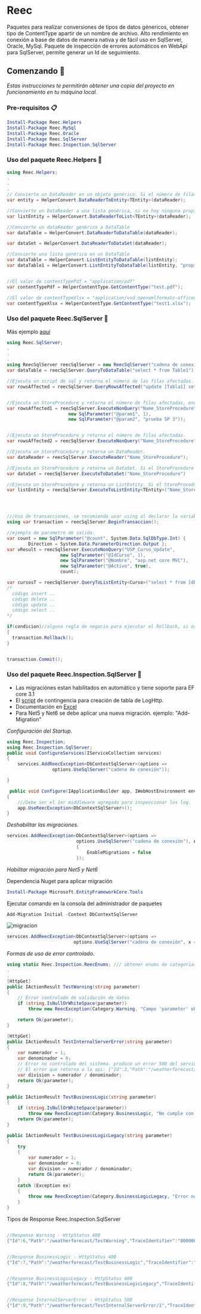 # Reec
Paquetes para realizar conversiones de tipos de datos génericos, obtener tipo de ContentType apartir de un nombre de archivo. 
Alto rendimiento en conexión a base de datos de manera nativa y de fácil uso en SqlServer, Oracle, MySql.
Paquete de inspección de errores automáticos en WebApi para SqlServer, permite generar un Id de seguimiento.


## Comenzando 🚀

_Estas instrucciones te permitirán obtener una copia del proyecto en funcionamiento en tu máquina local._


### Pre-requisitos 📋
```PowerShell
Install-Package Reec.Helpers
Install-Package Reec.MySql
Install-Package Reec.Oracle
Install-Package Reec.SqlServer
Install-Package Reec.Inspection.SqlServer
```

### Uso del paquete Reec.Helpers 🔧
```csharp
using Reec.Helpers;
.
.
.
// Convierte un DataReader en un objeto genérico. Si el número de filas es diferente a 1, retornará null.
var entity = HelperConvert.DataReaderToEntity<TEntity>(dataReader);

//Convierte un DataReader a una lista genérica, si no hay ninguna propiedad que haga match, retornará null.
var listEntity = HelperConvert.DataReaderToList<TEntity>(dataReader);

//Convierte un dataReader genérico a DataTable
var dataTable = HelperConvert.DataReaderToDataTable(dataReader);

var dataSet = HelperConvert.DataReaderToDataSet(dataReader);

//Convierte una lista genérica en un DataTable
var dataTable = HelperConvert.ListEntityToDataTable(listEntity);
var dataTable1 = HelperConvert.ListEntityToDataTable(listEntity, "propiedad1", "propiedad2", "propiedad3");


//El valor de contentTypePdf = "application/pdf"
var contentTypePdf = HelperContentType.GetContentType("test.pdf");

//El valor de contentTypeXlsx = "application/vnd.openxmlformats-officedocument.spreadsheetml.sheet"
var contentTypeXlsx = HelperContentType.GetContentType("test1.xlsx");
```


### Uso del paquete Reec.SqlServer 🔧

Más ejemplo [aquí](./src/Reec.ConsoleTest/Program.cs)

```csharp
using Reec.SqlServer;
.
.
.
using ReecSqlServer reecSqlServer = new ReecSqlServer("cadena de conexión");
var dataTable = reecSqlServer.QueryToDataTable("select * from Table1");

//Ejecuta un script de sql y retorna el número de las filas afectadas. Insert, Delete, Update
var rowsAffected = reecSqlServer.QueryRowsAffected("update [Tabla1] set columna1 = 'prueba' where Id = 1");


//Ejecuta un StoreProcedure y retorna el número de filas afectadas, envío de parametros nativos
var rowsAffected1 = reecSqlServer.ExecuteNonQuery("Name_StoreProcedure",
                       new SqlParameter("@param1", 1),
                       new SqlParameter("@param2", "prueba SP 3"));


//Ejecuta un StoreProcedure y retorna el número de filas afectadas.
var rowsAffected2 = reecSqlServer.ExecuteNonQuery("Name_StoreProcedure");

//Ejecuta un StoreProcedure y retorna un DataReader.
var dataReader = reecSqlServer.ExecuteReader("Name_StoreProcedure");

//Ejecuta un StoreProcedure y retorna un DataSet. Si el StoreProcedure no retorna filas, la función retorna null.
var dataSet = reecSqlServer.ExecuteToDataSet("Name_StoreProcedure")

//Ejecuta un StoreProcedure y retorna un ListEntity. Si el StoreProcedure no retorna filas, la función retornara null.
var listEntity = reecSqlServer.ExecuteToListEntity<TEntity>("Name_StoreProcedure");




///Uso de transacciones, se recomienda usar using al declarar la variable.
using var transaction = reecSqlServer.BeginTransaccion();

//ejemplo de parametro de salida.
var count = new SqlParameter("@count", System.Data.SqlDbType.Int) { 
        Direction = System.Data.ParameterDirection.Output };
var vResult = reecSqlServer.ExecuteNonQuery("USP_Curso_Update",
                    new SqlParameter("@IdCurso", 1),
                    new SqlParameter("@Nombre", "asp.net core MVC"),
                    new SqlParameter("@Activo", true),
                    count);

var cursosT = reecSqlServer.QueryToListEntity<Curso>("select * from [dbo].[Curso]");
/*
  código insert ..
  código delete ..
  código update ..
  código select ..
*/

if(condicion)//alguna regla de negocio para ejecutar el Rollback, si ocurre una excepción, el rollback se ejecuta en automático.
{
  transaction.Rollback();
}


transaction.Commit();

```


### Uso del paquete Reec.Inspection.SqlServer 🔧

- Las migraciónes estan habilitados en automático y tiene soporte para EF core 3.1
- El [script](https://github.com/edychumpitaz/Reec/blob/master/scripts/LogHttp.sql) de contingencia para creación de tabla de LogHttp.
- Documentación en [Excel](https://github.com/edychumpitaz/Reec/blob/master/documents/Documentacion%20de%20error.xlsx)
- Para Net5 y Net6 se debe aplicar una nueva migración. ejemplo: "Add-Migration"


_Configuración del Startup._
```csharp
using Reec.Inspection;
using Reec.Inspection.SqlServer;
public void ConfigureServices(IServiceCollection services)
{
    services.AddReecException<DbContextSqlServer>(options =>
                 options.UseSqlServer("cadena de conexión"));

}

 public void Configure(IApplicationBuilder app, IWebHostEnvironment env)
{
    ///Debe ser el 1er middleware agregado para inspeccionar los log.
    app.UseReecException<DbContextSqlServer>();
}
```

_Deshabilitar las migraciones._
```csharp
services.AddReecException<DbContextSqlServer>(options =>
                          options.UseSqlServer("cadena de conexión"), new ReecExceptionOptions
                          {
                              EnableMigrations = false
                          });
```


_Habilitar migración para Net5 y Net6_

Dependencia Nuget para aplicar migración
```PowerShell
Install-Package Microsoft.EntityFrameworkCore.Tools
```

Ejecutar comando en la consola del administrador de paquetes
```PowerShell
Add-Migration Initial -Context DbContextSqlServer
```
![migracion](./documents/ConsolNuget.png)

```csharp
services.AddReecException<DbContextSqlServer>(options =>
                         options.UseSqlServer("cadena de conexión", x => x.MigrationsAssembly(typeof(Startup).Namespace)));
```


_Formas de uso de error controlado._
```csharp
using static Reec.Inspection.ReecEnums; /// obtener enums de categorias de mensajes
.
.
[HttpGet]
public IActionResult TestWarning(string parameter)
{
    // Error controlado de validación de datos
    if (string.IsNullOrWhiteSpace(parameter))
        throw new ReecException(Category.Warning, "Campo 'parameter' obligatorio.");

    return Ok(parameter);
}

[HttpGet]
public IActionResult TestInternalServerError(string parameter)
{
    var numerador = 1;
    var denominador = 0;    
    // Error no controlado del sistema. produce un error 500 del servidor.
    // El error que retorna a la api: {"Id":3,"Path":"/weatherforecast/TestInternalServerError/1","TraceIdentifier":"8000001b-0002-ff00-b63f-84710c7967bb","Category":500,"CategoryDescription":"InternalServerError","Message":["Error no controlado del sistema."]}
    var division = numerador / denominador;
    return Ok(parameter);
}

public IActionResult TestBusinessLogic(string parameter)
{
    if (string.IsNullOrWhiteSpace(parameter))
        throw new ReecException(Category.BusinessLogic, "No cumple con la regla de negocio.");
    return Ok(parameter);
}

public IActionResult TestBusinessLogicLegacy(string parameter)
{
    try 
    {
        var numerador = 1;
        var denominador = 0;
        var division = numerador / denominador;
        return Ok(parameter);
    }
    catch (Exception ex)
    {
        throw new ReecException(Category.BusinessLogicLegacy, "Error no controlado del sistema legacy 'app1'.", ex.Message);
    }
}
```



Tipos de Response Reec.Inspection.SqlServer
```csharp

//Response Warning - HttpStatus 400
{"Id":6,"Path":"/weatherforecast/TestWarning","TraceIdentifier":"80000007-0004-ff00-b63f-84710c7967bb","Category":460,"CategoryDescription":"Warning","Message":["Campo 'parameter' obligatorio."]}


//Response BusinessLogic - HttpStatus 400
{"Id":7,"Path":"/weatherforecast/TestBusinessLogic","TraceIdentifier":"80000008-0004-ff00-b63f-84710c7967bb","Category":465,"CategoryDescription":"BusinessLogic","Message":["No cumple con la regla de negocio."]}


//Response BusinessLogicLegacy - HttpStatus 400
{"Id":8,"Path":"/weatherforecast/TestBusinessLogicLegacy","TraceIdentifier":"80000009-0004-ff00-b63f-84710c7967bb","Category":470,"CategoryDescription":"BusinessLogicLegacy","Message":["Error no controlado del sistema legacy 'app1'."]}


//Response InternalServerError - HttpStatus 500
{"Id":9,"Path":"/weatherforecast/TestInternalServerError/1","TraceIdentifier":"8000000d-0004-ff00-b63f-84710c7967bb","Category":500,"CategoryDescription":"InternalServerError","Message":["Error no controlado del sistema."]}

```


